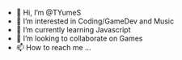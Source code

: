 - 👋 Hi, I’m @TYumeS
- 👀 I’m interested in Coding/GameDev and Music
- 🌱 I’m currently learning Javascript
- 💞️ I’m looking to collaborate on Games
- 📫 How to reach me ...

<!---
TYumeS/TYumeS is a ✨ special ✨ repository because its `README.md` (this file) appears on your GitHub profile.
You can click the Preview link to take a look at your changes.
--->
